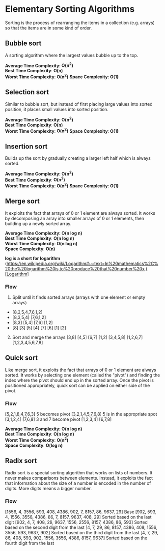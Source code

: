 # Elementary Sorting Algorithms
Sorting is the process of rearranging the items in a collection (e.g. arrays) so that the items are in some kind of order.

## Bubble sort
A sorting algorithm where the largest values bubble up to the top.

**Average Time Complexity**: **O(n<sup>2</sup>)**  
**Best Time Complexity**: **O(n)**  
**Worst Time Complexity**: **O(n<sup>2</sup>)**
**Space Complexity**: **O(1)**

## Selection sort
Similar to bubble sort, but instead of first placing large values into sorted position, it places small values into sorted position.

**Average Time Complexity**: **O(n<sup>2</sup>)**  
**Best Time Complexity**: **O(n)**  
**Worst Time Complexity**: **O(n<sup>2</sup>)**
**Space Complexity**: **O(1)**

## Insertion sort
Builds up the sort by gradually creating a larger left half which is always sorted.

**Average Time Complexity**: **O(n<sup>2</sup>)**  
**Best Time Complexity**: **O(n<sup>2</sup>)**  
**Worst Time Complexity**: **O(n<sup>2</sup>)**
**Space Complexity**: **O(1)**

## Merge sort
It exploits the fact that arrays of 0 or 1 element are always sorted. It works by decomposing an array into smaller arrays of 0 or 1 elements, then building up a newly sorted array.

**Average Time Complexity**: **O(n log n)**  
**Best Time Complexity**: **O(n log n)**  
**Worst Time Complexity**: **O(n log n)**  
**Space Complexity**: **O(n)**

**log is a short for logarithm**
(https://en.wikipedia.org/wiki/Logarithm#:~:text=In%20mathematics%2C%20the%20logarithm%20is,to%20produce%20that%20number%20x.)[Logarithm]

### Flow
1. Split until it finds sorted arrays (arrays with one element or empty arrays)
- [8,3,5,4,7,6,1,2]
- [8,3,5,4] [7,6,1,2]
- [8,3] [5,4] [7,6] [1,2]
- [8] [3] [5] [4] [7] [6] [1] [2]
2. Sort and merge the arrays 
[3,8] [4,5] [6,7] [1,2]
[3,4,5,8] [1,2,6,7]
[1,2,3,4,5,6,7,8]

## Quick sort
Like merge sort, it exploits the fact that arrays of 0 or 1 element are always sorted. It works by selecting one element (called the "pivot") and finding the index where the pivot should end up in the sorted array. Once the pivot is positioned appropriately, quick sort can be applied on either side of the pivot.

### Flow
[5,2,1,8,4,7,6,3] 5 becomes pivot
[3,2,1,4,5,7,6,8] 5 is in the appropriate spot
[3,1,2,4] [7,6,8] 3 and 7 become pivot
[1,2,3,4] [6,7,8]

**Average Time Complexity**: **O(n log n)**  
**Best Time Complexity**: **O(n log n)**  
**Worst Time Complexity**: **O(n<sup>2</sup>)**  
**Space Complexity**: **O(log n)**

## Radix sort
Radix sort is a special sorting algorithm that works on lists of numbers. It never makes comparisons between elements. Instead, it exploits the fact that information about the size of a number is encoded in the number of digits. More digits means a bigger number.

### Flow
[1556, 4, 3556, 593, 408, 4386, 902, 7, 8157, 86, 9637, 29] Base
[902, 593, 4, 1556, 3556, 4386, 86, 7, 8157, 9637, 408, 29] Sorted based on the last digit
[902, 4, 7, 408, 29, 9637, 1556, 2556, 8157, 4386, 86, 593] Sorted based on the second digit from the last
[4, 7, 29, 86, 8157, 4386, 408, 1556, 3556, 593, 9637, 902] Sorted based on the third digit from the last
[4, 7, 29, 86, 408, 593, 902, 1556, 3556, 4386, 8157, 9637] Sorted based on the fourth digit from the last